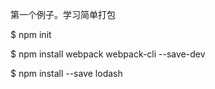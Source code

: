 第一个例子。学习简单打包

$ npm init

$ npm install webpack webpack-cli --save-dev

$ npm install --save lodash

